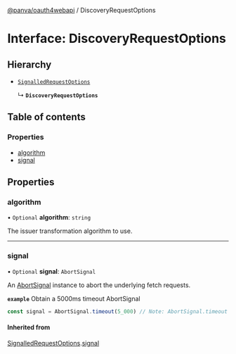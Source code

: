 [@panva/oauth4webapi](../README.md) / DiscoveryRequestOptions

# Interface: DiscoveryRequestOptions

## Hierarchy

- [`SignalledRequestOptions`](SignalledRequestOptions.md)

  ↳ **`DiscoveryRequestOptions`**

## Table of contents

### Properties

- [algorithm](DiscoveryRequestOptions.md#algorithm)
- [signal](DiscoveryRequestOptions.md#signal)

## Properties

### algorithm

• `Optional` **algorithm**: `string`

The issuer transformation algorithm to use.

___

### signal

• `Optional` **signal**: `AbortSignal`

An [AbortSignal](https://developer.mozilla.org/en-US/docs/Web/API/AbortSignal)
instance to abort the underlying fetch requests.

**`example`** Obtain a 5000ms timeout AbortSignal
```js
const signal = AbortSignal.timeout(5_000) // Note: AbortSignal.timeout may not yet be available in all runtimes.
```

#### Inherited from

[SignalledRequestOptions](SignalledRequestOptions.md).[signal](SignalledRequestOptions.md#signal)
